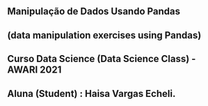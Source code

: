 ## Manipulação de Dados Usando Pandas
## (data manipulation exercises using Pandas)

## Curso Data Science (Data Science Class) - AWARI 2021 
## Aluna (Student) : Haisa Vargas Echeli.
